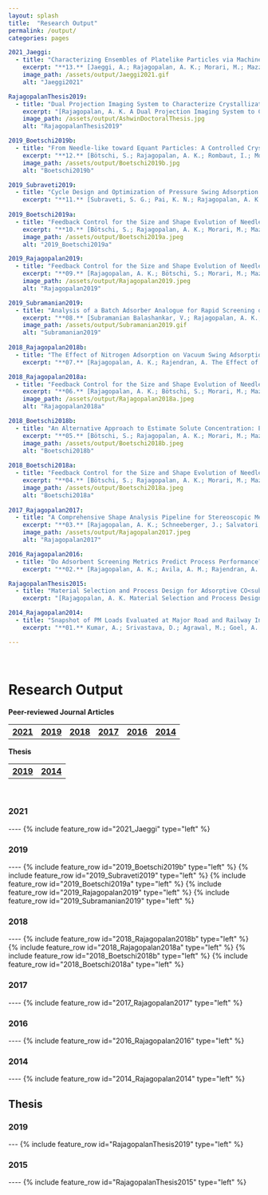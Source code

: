 ```yaml
---
layout: splash
title:  "Research Output"
permalink: /output/
categories: pages

2021_Jaeggi:
  - title: "Characterizing Ensembles of Platelike Particles via Machine Learning"
    excerpt: "**13.** [Jaeggi, A.; Rajagopalan, A. K.; Morari, M.; Mazzotti, M. Characterizing Ensembles of Platelike Particles via Machine Learning. *Ind. Eng. Chem. Res.* **2021**, 60 (1), 473–483.](https://doi.org/10.1021/acs.iecr.0c04662)"
    image_path: /assets/output/Jaeggi2021.gif
    alt: "Jaeggi2021"

RajagopalanThesis2019:
  - title: "Dual Projection Imaging System to Characterize Crystallization Processes: Design and Applications"
    excerpt: "[Rajagopalan, A. K. A Dual Projection Imaging System to Characterize Crystallization Processes: Design and Applications, *Doctoral Thesis*, ETH Zurich, **2019**.](https://doi.org/10.3929/ethz-b-000369948)"
    image_path: /assets/output/AshwinDoctoralThesis.jpg
    alt: "RajagopalanThesis2019"

2019_Boetschi2019b:
  - title: "From Needle-like toward Equant Particles: A Controlled Crystal Shape Engineering Pathway"
    excerpt: "**12.** [Bötschi, S.; Rajagopalan, A. K.; Rombaut, I.; Morari, M.; Mazzotti, M. From Needle-like toward Equant Particles: A Controlled Crystal Shape Engineering Pathway. *Comput. Chem. Eng.* **2019**, 131, 106581.](https://doi.org/10.1016/j.compchemeng.2019.106581)"
    image_path: /assets/output/Boetschi2019b.jpg
    alt: "Boetschi2019b"

2019_Subraveti2019:
  - title: "Cycle Design and Optimization of Pressure Swing Adsorption Cycles for Pre-Combustion CO<sub>2</sub> Capture"
    excerpt: "**11.** [Subraveti, S. G.; Pai, K. N.; Rajagopalan, A. K.; Wilkins, N. S.; Rajendran, A.; Jayaraman, A.; Alptekin, G. Cycle Design and Optimization of Pressure Swing Adsorption Cycles for Pre-Combustion CO<sub>2</sub> Capture. *Appl. Energy* **2019**, 254, 113624.](https://doi.org/10.1016/j.apenergy.2019.113624)"
 
2019_Boetschi2019a:
  - title: "Feedback Control for the Size and Shape Evolution of Needle-like Crystals in Suspension. IV. Modeling and Control of Dissolution"
    excerpt: "**10.** [Bötschi, S.; Rajagopalan, A. K.; Morari, M.; Mazzotti, M. Feedback Control for the Size and Shape Evolution of Needle-like Crystals in Suspension. IV. Modeling and Control of Dissolution. *Cryst. Growth Des.* **2019**, 19 (7), 4029–4043.](https://doi.org/10.1021/acs.cgd.9b00445)"
    image_path: /assets/output/Boetschi2019a.jpeg
    alt: "2019_Boetschi2019a"

2019_Rajagopalan2019:
  - title: "Feedback Control for the Size and Shape Evolution of Needle-like Crystals in Suspension. III. Wet Milling"
    excerpt: "**09.** [Rajagopalan, A. K.; Bötschi, S.; Morari, M.; Mazzotti, M. Feedback Control for the Size and Shape Evolution of Needle-like Crystals in Suspension. III. Wet Milling. *Cryst. Growth Des.* **2019**, 19 (5), 2845–2861.](https://doi.org/10.1021/acs.cgd.9b00080)"
    image_path: /assets/output/Rajagopalan2019.jpeg
    alt: "Rajagopalan2019"

2019_Subramanian2019:
  - title: "Analysis of a Batch Adsorber Analogue for Rapid Screening of Adsorbents for Postcombustion CO<sub>2</sub> Capture"
    excerpt: "**08.** [Subramanian Balashankar, V.; Rajagopalan, A. K.; de Pauw, R.; Avila, A. M.; Rajendran, A. Analysis of a Batch Adsorber Analogue for Rapid Screening of Adsorbents for Postcombustion CO<sub>2</sub> Capture. *Ind. Eng. Chem. Res.* **2019**, 58 (8), 3314–3328.](https://doi.org/10.1021/acs.iecr.8b05420)"
    image_path: /assets/output/Subramanian2019.gif
    alt: "Subramanian2019"
    
2018_Rajagopalan2018b:
  - title: "The Effect of Nitrogen Adsorption on Vacuum Swing Adsorption Based Post-Combustion CO<sub>2</sub> Capture"
    excerpt: "**07.** [Rajagopalan, A. K.; Rajendran, A. The Effect of Nitrogen Adsorption on Vacuum Swing Adsorption Based Post-Combustion CO<sub>2</sub> Capture. *Int. J. Greenh. Gas Control* **2018**, 78, 437–447.](https://doi.org/10.1016/j.ijggc.2018.09.002)"

2018_Rajagopalan2018a:
  - title: "Feedback Control for the Size and Shape Evolution of Needle-like Crystals in Suspension. II. Cooling Crystallization Experiments"
    excerpt: "**06.** [Rajagopalan, A. K.; Bötschi, S.; Morari, M.; Mazzotti, M. Feedback Control for the Size and Shape Evolution of Needle-like Crystals in Suspension. II. Cooling Crystallization Experiments. *Cryst. Growth Des.* **2018**, 18 (10), 6185–6196.](https://doi.org/10.1021/acs.cgd.8b01048)"
    image_path: /assets/output/Rajagopalan2018a.jpeg
    alt: "Rajagopalan2018a"

2018_Boetschi2018b:
  - title: "An Alternative Approach to Estimate Solute Concentration: Exploiting the Information Embedded in the Solid Phase"
    excerpt: "**05.** [Bötschi, S.; Rajagopalan, A. K.; Morari, M.; Mazzotti, M. An Alternative Approach to Estimate Solute Concentration: Exploiting the Information Embedded in the Solid Phase. *J. Phys. Chem. Lett.* **2018**, 9 (15), 4210–4214.](https://doi.org/10.1021/acs.jpclett.8b01998)"
    image_path: /assets/output/Boetschi2018b.jpeg
    alt: "Boetschi2018b"
    
2018_Boetschi2018a:
  - title: "Feedback Control for the Size and Shape Evolution of Needle-like Crystals in Suspension. I. Concepts and Simulation Studies"
    excerpt: "**04.** [Bötschi, S.; Rajagopalan, A. K.; Morari, M.; Mazzotti, M. Feedback Control for the Size and Shape Evolution of Needle-like Crystals in Suspension. I. Concepts and Simulation Studies. *Cryst. Growth Des.* **2018**, 18 (8), 4470–4483.](https://doi.org/10.1021/acs.cgd.8b00473)"
    image_path: /assets/output/Boetschi2018a.jpeg
    alt: "Boetschi2018a"
    
2017_Rajagopalan2017:
  - title: "A Comprehensive Shape Analysis Pipeline for Stereoscopic Measurements of Particulate Populations in Suspension"
    excerpt: "**03.** [Rajagopalan, A. K.; Schneeberger, J.; Salvatori, F.; Bötschi, S.; Ochsenbein, D. R.; Oswald, M. R.; Pollefeys, M.; Mazzotti, M. A Comprehensive Shape Analysis Pipeline for Stereoscopic Measurements of Particulate Populations in Suspension. *Powder Technol.* **2017**, 321, 479–493.](https://doi.org/10.1016/j.powtec.2017.08.044)"
    image_path: /assets/output/Rajagopalan2017.jpeg
    alt: "Rajagopalan2017"

2016_Rajagopalan2016:
  - title: "Do Adsorbent Screening Metrics Predict Process Performance? A Process Optimisation Based Study for Post-Combustion Capture of CO<sub>2</sub>"
    excerpt: "**02.** [Rajagopalan, A. K.; Avila, A. M.; Rajendran, A. Do Adsorbent Screening Metrics Predict Process Performance? A Process Optimisation Based Study for Post-Combustion Capture of CO<sub>2</sub>. *Int. J. Greenh. Gas Control* **2016**, 46, 76–85.](https://doi.org/10.1016/j.ijggc.2015.12.033)"

RajagopalanThesis2015:
  - title: "Material Selection and Process Design for Adsorptive CO<sub>2</sub> Capture"
    excerpt: "[Rajagopalan, A. K. Material Selection and Process Design for Adsorptive CO<sub>2</sub> Capture, *Master Thesis*, University of Alberta, **2015**.](https://doi.org/10.7939/R3599ZG56)"

2014_Rajagopalan2014:
  - title: "Snapshot of PM Loads Evaluated at Major Road and Railway Intersections in an Urban Locality"
    excerpt: "**01.** Kumar, A.; Srivastava, D.; Agrawal, M.; Goel, A. Snapshot of PM Loads Evaluated at Major Road and Railway Intersections in an Urban Locality. *Int. J. Environ. Prot.* **2014**, 4 (1), 23–29."

---
```


<br />

Research Output
=

**Peer-reviewed Journal Articles**
<table style="width:100%">
  <tr>
    <th><a href="#2021J" class="btn btn--primary">2021</a></th>
    <th><a href="#2019J" class="btn btn--primary">2019</a></th>
    <th><a href="#2018J" class="btn btn--primary">2018</a></th>
    <th><a href="#2017J" class="btn btn--primary">2017</a></th>
    <th><a href="#2016J" class="btn btn--primary">2016</a></th>
    <th><a href="#2014J" class="btn btn--primary">2014</a></th>
  </tr>
</table>

**Thesis**
<table style="width:100%">
  <tr>
    <th><a href="#2019T" class="btn btn--primary">2019</a></th>
    <th><a href="#2015T" class="btn btn--primary">2014</a></th>
  </tr>
</table>
<br />

<h3 id="2021J">2021</h3>
----
{% include feature_row id="2021_Jaeggi" type="left" %}

<h3 id="2019J">2019</h3>
----
{% include feature_row id="2019_Boetschi2019b" type="left" %}
{% include feature_row id="2019_Subraveti2019" type="left" %}
{% include feature_row id="2019_Boetschi2019a" type="left" %}
{% include feature_row id="2019_Rajagopalan2019" type="left" %}
{% include feature_row id="2019_Subramanian2019" type="left" %}


<h3 id="2018J">2018</h3>
----
{% include feature_row id="2018_Rajagopalan2018b" type="left" %}
{% include feature_row id="2018_Rajagopalan2018a" type="left" %}
{% include feature_row id="2018_Boetschi2018b" type="left" %}
{% include feature_row id="2018_Boetschi2018a" type="left" %}

<h3 id="2017J">2017</h3>
----
{% include feature_row id="2017_Rajagopalan2017" type="left" %}

<h3 id="2016J">2016</h3>
----
{% include feature_row id="2016_Rajagopalan2016" type="left" %}

<h3 id="2014J">2014</h3>
----
{% include feature_row id="2014_Rajagopalan2014" type="left" %}


## Thesis
<h3 id="2019T">2019</h3>
---
{% include feature_row id="RajagopalanThesis2019" type="left" %}

<h3 id="2015T">2015</h3>
----
{% include feature_row id="RajagopalanThesis2015" type="left" %}
